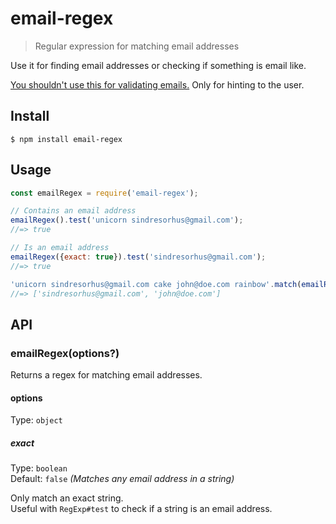 # email-regex

> Regular expression for matching email addresses

Use it for finding email addresses or checking if something is email like.

[You shouldn't use this for validating emails.](http://davidcel.is/blog/2012/09/06/stop-validating-email-addresses-with-regex/) Only for hinting to the user.


## Install

```
$ npm install email-regex
```


## Usage

```js
const emailRegex = require('email-regex');

// Contains an email address
emailRegex().test('unicorn sindresorhus@gmail.com');
//=> true

// Is an email address
emailRegex({exact: true}).test('sindresorhus@gmail.com');
//=> true

'unicorn sindresorhus@gmail.com cake john@doe.com rainbow'.match(emailRegex());
//=> ['sindresorhus@gmail.com', 'john@doe.com']
```


## API

### emailRegex(options?)

Returns a regex for matching email addresses.

#### options

Type: `object`

##### exact

Type: `boolean`<br>
Default: `false` *(Matches any email address in a string)*

Only match an exact string.<br>
Useful with `RegExp#test` to check if a string is an email address.
